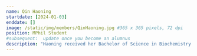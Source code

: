 ```yaml
---
name: Qin Haoning
startdate: [2024-01-03]
enddate: []
image: /static/img/members/QinHaoning.jpg #365 x 365 pixels, 72 dpi
position: MPhil Student
#subsequent:  update once you become an alumnus
description: "Haoning received her Bachelor of Science in Biochemistry from the University of Hong Kong (HKU). Her undergraduate studies laid the foundation for her interest in molecular biology and genetics. In Prof. Zhang's lab, Haoning employs a variety of molecular biology techniques to unravel the complex roles of non-coding RNAs in disease progression and brain function."
---
```

